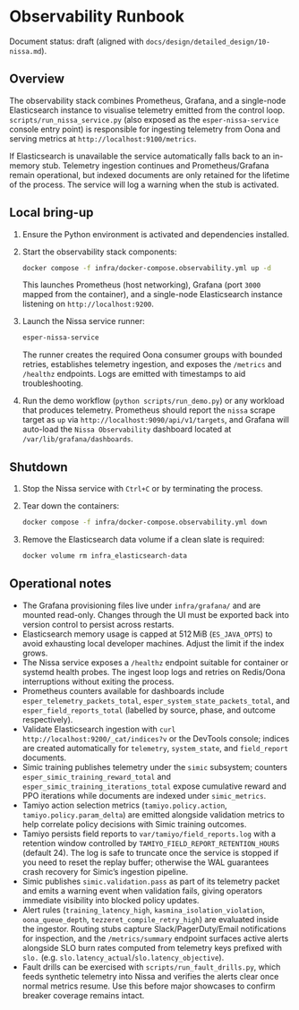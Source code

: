 # Observability Runbook

Document status: draft (aligned with `docs/design/detailed_design/10-nissa.md`).

## Overview

The observability stack combines Prometheus, Grafana, and a single-node
Elasticsearch instance to visualise telemetry emitted from the control loop.
`scripts/run_nissa_service.py` (also exposed as the `esper-nissa-service`
console entry point) is responsible for ingesting telemetry from Oona and
serving metrics at `http://localhost:9100/metrics`.

If Elasticsearch is unavailable the service automatically falls back to an
in-memory stub. Telemetry ingestion continues and Prometheus/Grafana remain
operational, but indexed documents are only retained for the lifetime of the
process. The service will log a warning when the stub is activated.

## Local bring-up

1. Ensure the Python environment is activated and dependencies installed.
2. Start the observability stack components:

   ```bash
   docker compose -f infra/docker-compose.observability.yml up -d
   ```

   This launches Prometheus (host networking), Grafana (port `3000` mapped
   from the container), and a single-node Elasticsearch instance listening on
   `http://localhost:9200`.

3. Launch the Nissa service runner:

   ```bash
   esper-nissa-service
   ```

   The runner creates the required Oona consumer groups with bounded retries,
   establishes telemetry ingestion, and exposes the `/metrics` and `/healthz`
   endpoints. Logs are emitted with timestamps to aid troubleshooting.

4. Run the demo workflow (`python scripts/run_demo.py`) or any workload that
   produces telemetry. Prometheus should report the `nissa` scrape target as
   `up` via `http://localhost:9090/api/v1/targets`, and Grafana will auto-load
   the `Nissa Observability` dashboard located at `/var/lib/grafana/dashboards`.

## Shutdown

1. Stop the Nissa service with `Ctrl+C` or by terminating the process.
2. Tear down the containers:

   ```bash
   docker compose -f infra/docker-compose.observability.yml down
   ```

3. Remove the Elasticsearch data volume if a clean slate is required:

   ```bash
   docker volume rm infra_elasticsearch-data
   ```

## Operational notes

- The Grafana provisioning files live under `infra/grafana/` and are mounted
  read-only. Changes through the UI must be exported back into version control
  to persist across restarts.
- Elasticsearch memory usage is capped at 512 MiB (`ES_JAVA_OPTS`) to avoid
  exhausting local developer machines. Adjust the limit if the index grows.
- The Nissa service exposes a `/healthz` endpoint suitable for container or
  systemd health probes. The ingest loop logs and retries on Redis/Oona
  interruptions without exiting the process.
- Prometheus counters available for dashboards include
  `esper_telemetry_packets_total`, `esper_system_state_packets_total`, and
  `esper_field_reports_total` (labelled by source, phase, and outcome
  respectively).
- Validate Elasticsearch ingestion with `curl
  http://localhost:9200/_cat/indices?v` or the DevTools console; indices are
  created automatically for `telemetry`, `system_state`, and `field_report`
  documents.
- Simic training publishes telemetry under the `simic` subsystem; counters
  `esper_simic_training_reward_total` and
  `esper_simic_training_iterations_total` expose cumulative reward and PPO
  iterations while documents are indexed under `simic_metrics`.
- Tamiyo action selection metrics (`tamiyo.policy.action`,
  `tamiyo.policy.param_delta`) are emitted alongside validation metrics to help
  correlate policy decisions with Simic training outcomes.
- Tamiyo persists field reports to `var/tamiyo/field_reports.log` with a
  retention window controlled by `TAMIYO_FIELD_REPORT_RETENTION_HOURS`
  (default 24). The log is safe to truncate once the service is stopped if you
  need to reset the replay buffer; otherwise the WAL guarantees crash recovery
  for Simic’s ingestion pipeline.
- Simic publishes `simic.validation.pass` as part of its telemetry packet and
  emits a warning event when validation fails, giving operators immediate
  visibility into blocked policy updates.
- Alert rules (`training_latency_high`, `kasmina_isolation_violation`,
  `oona_queue_depth`, `tezzeret_compile_retry_high`) are evaluated inside the
  ingestor. Routing stubs capture Slack/PagerDuty/Email notifications for
  inspection, and the `/metrics/summary` endpoint surfaces active alerts
  alongside SLO burn rates computed from telemetry keys prefixed with
  `slo.` (e.g. `slo.latency_actual`/`slo.latency_objective`).
- Fault drills can be exercised with `scripts/run_fault_drills.py`, which feeds
  synthetic telemetry into Nissa and verifies the alerts clear once normal
  metrics resume. Use this before major showcases to confirm breaker coverage
  remains intact.
